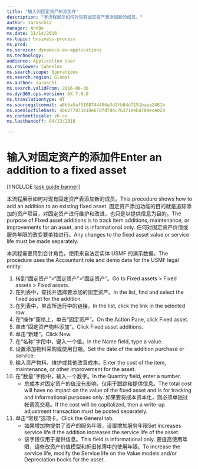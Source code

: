 ```yaml
--- 
title: "输入对固定资产的添加件"
description: "本流程展示如何对现有固定资产表添加新的成员。"
author: saraschi2
manager: AnnBe
ms.date: 11/14/2016
ms.topic: business-process
ms.prod: 
ms.service: dynamics-ax-applications
ms.technology: 
audience: Application User
ms.reviewer: twheeloc
ms.search.scope: Operations
ms.search.region: Global
ms.author: saraschi
ms.search.validFrom: 2016-06-30
ms.dyn365.ops.version: AX 7.0.0
ms.translationtype: HT
ms.sourcegitcommit: a8b5a5af5108744406a3d2fb84d7151baea2481b
ms.openlocfilehash: 4b8277073810e678fd7d4c76371eeb4709ece020
ms.contentlocale: zh-cn
ms.lasthandoff: 04/13/2018

---
```

# <a name="enter-an-addition-to-a-fixed-asset"></a><span data-ttu-id="41c22-103">输入对固定资产的添加件</span><span class="sxs-lookup"><span data-stu-id="41c22-103">Enter an addition to a fixed asset</span></span>

[!INCLUDE [task guide banner](../../includes/task-guide-banner.md)]

<span data-ttu-id="41c22-104">本流程展示如何对现有固定资产表添加新的成员。</span><span class="sxs-lookup"><span data-stu-id="41c22-104">This procedure shows how to add an addition to an existing fixed asset.</span></span> <span data-ttu-id="41c22-105">固定资产添加功能的目的就是追踪添加的资产项目，对固定资产进行维护和改进，也只是以提供信息为目的。</span><span class="sxs-lookup"><span data-stu-id="41c22-105">The purpose of Fixed asset additions is to track item additions, maintenance, or improvements for an asset, and is informational only.</span></span> <span data-ttu-id="41c22-106">任何对固定资产价值或服务年限的改变要单独进行。</span><span class="sxs-lookup"><span data-stu-id="41c22-106">Any changes to the fixed asset value or service life must be made separately.</span></span>   



<span data-ttu-id="41c22-107">本流程需要用到会计角色，使用来自法定实体 USMF 的演示数据。</span><span class="sxs-lookup"><span data-stu-id="41c22-107">The procedure uses the Accountant role and demo data for the USMF legal entity.</span></span>

1. <span data-ttu-id="41c22-108">转到“固定资产”>“固定资产”>“固定资产”。</span><span class="sxs-lookup"><span data-stu-id="41c22-108">Go to Fixed assets > Fixed assets > Fixed assets.</span></span>
2. <span data-ttu-id="41c22-109">在列表中，查找并选择要添加的固定资产。</span><span class="sxs-lookup"><span data-stu-id="41c22-109">In the list, find and select the fixed asset for the addition.</span></span>
3. <span data-ttu-id="41c22-110">在列表中，单击所选行中的链接。</span><span class="sxs-lookup"><span data-stu-id="41c22-110">In the list, click the link in the selected row.</span></span>
4. <span data-ttu-id="41c22-111">在“操作”窗格上，单击“固定资产”。</span><span class="sxs-lookup"><span data-stu-id="41c22-111">On the Action Pane, click Fixed asset.</span></span>
5. <span data-ttu-id="41c22-112">单击“固定资产物料添加”。</span><span class="sxs-lookup"><span data-stu-id="41c22-112">Click Fixed asset additions.</span></span>
6. <span data-ttu-id="41c22-113">单击“新建”。</span><span class="sxs-lookup"><span data-stu-id="41c22-113">Click New.</span></span>
7. <span data-ttu-id="41c22-114">在“名称”字段中，键入一个值。</span><span class="sxs-lookup"><span data-stu-id="41c22-114">In the Name field, type a value.</span></span>
8. <span data-ttu-id="41c22-115">设置添加物料采购或使用日期。</span><span class="sxs-lookup"><span data-stu-id="41c22-115">Set the date of the addition purchase or service.</span></span>
9. <span data-ttu-id="41c22-116">输入资产物料、维护或其他改善成本。</span><span class="sxs-lookup"><span data-stu-id="41c22-116">Enter the cost of the item, maintenance, or other improvement for the asset.</span></span>
10. <span data-ttu-id="41c22-117">在“数量”字段中，输入一个数字。</span><span class="sxs-lookup"><span data-stu-id="41c22-117">In the Quantity field, enter a number.</span></span>
    * <span data-ttu-id="41c22-118">总成本对固定资产的值没有影响，仅用于跟踪和提供信息。</span><span class="sxs-lookup"><span data-stu-id="41c22-118">The total cost will have no impact on the value of the fixed asset and is for tracking and informational purposes only.</span></span> <span data-ttu-id="41c22-119">如果要将成本资本化，则必须单独过帐调高交易。</span><span class="sxs-lookup"><span data-stu-id="41c22-119">If the cost will be capitalized, then a write-up adjustment transaction must be posted separately.</span></span>  
11. <span data-ttu-id="41c22-120">单击“常规”选项卡。</span><span class="sxs-lookup"><span data-stu-id="41c22-120">Click the General tab.</span></span>
    * <span data-ttu-id="41c22-121">如果增加物提供了资产的服务年限，设置增加服务年限</span><span class="sxs-lookup"><span data-stu-id="41c22-121">Set Increases service life if the addition increases the service life of the asset.</span></span>  
    * <span data-ttu-id="41c22-122">该字段仅用于提供信息。</span><span class="sxs-lookup"><span data-stu-id="41c22-122">This field is informational only.</span></span> <span data-ttu-id="41c22-123">要提高使用年限，请修改资产价值模型和折旧帐簿中的使用年限。</span><span class="sxs-lookup"><span data-stu-id="41c22-123">To increase the service life, modify the Service life on the Value models and/or Depreciation books for the asset.</span></span>  



